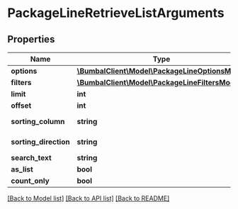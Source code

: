 # PackageLineRetrieveListArguments

## Properties
Name | Type | Description | Notes
------------ | ------------- | ------------- | -------------
**options** | [**\BumbalClient\Model\PackageLineOptionsModel**](PackageLineOptionsModel.md) |  | [optional] 
**filters** | [**\BumbalClient\Model\PackageLineFiltersModel**](PackageLineFiltersModel.md) |  | [optional] 
**limit** | **int** |  | [optional] 
**offset** | **int** |  | [optional] 
**sorting_column** | **string** | Sorting Column | [optional] 
**sorting_direction** | **string** | Sorting Direction | [optional] 
**search_text** | **string** |  | [optional] 
**as_list** | **bool** |  | [optional] 
**count_only** | **bool** |  | [optional] 

[[Back to Model list]](../README.md#documentation-for-models) [[Back to API list]](../README.md#documentation-for-api-endpoints) [[Back to README]](../README.md)


